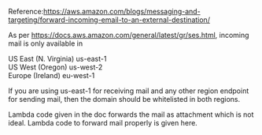 Reference:https://aws.amazon.com/blogs/messaging-and-targeting/forward-incoming-email-to-an-external-destination/

As per https://docs.aws.amazon.com/general/latest/gr/ses.html, incoming mail is only available in 

US East (N. Virginia)	us-east-1	
US West (Oregon)	us-west-2	
Europe (Ireland)	eu-west-1	

If you are using us-east-1	for receiving mail and any other region endpoint for sending mail, then the domain should be whitelisted in both 
regions.

Lambda code given in the doc forwards the mail as attachment which is not ideal. Lambda code to forward mail properly is given here.
